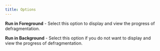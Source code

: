 ```yaml
---
title: Options
---
```



**Run in Foreground** - Select this  option  to display and view the progress of defragmentation.


**Run in Background** - Select this  option if you do not want to display and view the progress of defragmentation.
